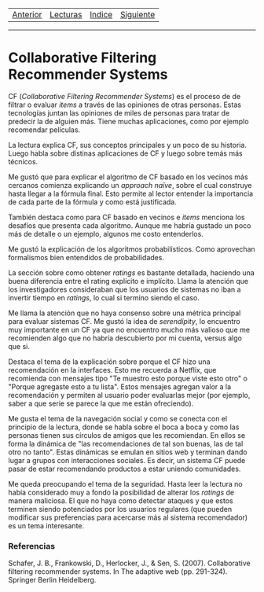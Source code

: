 <table><tr><td>
  <a href="./Blog01.md">Anterior</a>
</td><td>
  <a href="./Lecturas/Blog02">Lecturas</a>
</td><td>
  <a href="./README.md">Indice</a>
</td><td>
  <a href="./Blog03.md">Siguiente</a>
</td></tr></table>

***

# Collaborative Filtering Recommender Systems

CF (_Collaborative Filtering Recommender Systems_) es el proceso de de filtrar o evaluar _items_ a través de las opiniones de otras personas. Estas tecnologías juntan las opiniones de miles de personas para tratar de predecir la de alguien más. Tiene muchas aplicaciones, como por ejemplo recomendar películas.

La lectura explica CF, sus conceptos principales y un poco de su historia. Luego habla sobre distinas aplicaciones de CF y luego sobre temás más técnicos.

Me gustó que para explicar el algoritmo de CF basado en los vecinos más cercanos comienza explicando un _approach naïve_, sobre el cual construye hasta llegar a la fórmula final. Esto permite al lector entender la importancia de cada parte de la fórmula y como está justificada.

También destaca como para CF basado en vecinos e _items_ menciona los desafíos que presenta cada algoritmo. Aunque me habría gustado un poco más de detalle o un ejemplo, algunos me costo entenderlos.

Me gustó la explicación de los algoritmos probabilísticos. Como aprovechan formalismos bien entendidos de probabilidades.

La sección sobre como obtener _ratings_ es bastante detallada, haciendo una buena diferencia entre el rating explícito e implícito. Llama la atención que los investigadores consideraban que los usuarios de sistemas no iban a invertir tiempo en _ratings_, lo cual si termino siendo el caso.

Me llama la atención que no haya consenso sobre una métrica principal para evaluar sistemas CF. Me gustó la idea de _serendipity_, lo encuentro muy importante en un CF ya que no encuentro mucho más valioso que me recomienden algo que no habría descubierto por mi cuenta, versus algo que si.

Destaca el tema de la explicación sobre porque el CF hizo una recomendación en la interfaces. Esto me recuerda a Netflix, que recomienda con mensajes tipo "Te muestro esto porque viste esto otro" o "Porque agregaste esto a tu lista". Estos mensajes agregan valor a la recomendación y permiten al usuario poder evaluarlas mejor (por ejemplo, saber a que serie se parece la que me están ofreciendo).

Me gusta el tema de la navegación social y como se conecta con el principio de la lectura, donde se habla sobre el boca a boca y como las personas tienen sus círculos de amigos que les recomiendan. En ellos se forma la dinámica de "las recomendaciones de tal son buenas, las de tal otro no tanto". Estas dinámicas se emulan en sitios web y terminan dando lugar a grupos con interacciones sociales. Es decir, un sistema CF puede pasar de estar recomendando productos a estar uniendo comunidades.

Me queda preocupando el tema de la seguridad. Hasta leer la lectura no había considerado muy a fondo la posibilidad de alterar los _ratings_ de manera maliciosa. El que no haya como detectar ataques y que estos terminen siendo potenciados por los usuarios regulares (que pueden modificar sus preferencias para acercarse más al sistema recomendador) es un tema interesante.


### Referencias

Schafer, J. B., Frankowski, D., Herlocker, J., & Sen, S. (2007). Collaborative filtering recommender systems. In The adaptive web (pp. 291-324). Springer Berlin Heidelberg.
